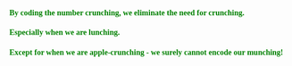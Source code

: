 <body>

  <h4 style="color:green;font-family:verdana"> By coding the number crunching, we eliminate the need for crunching. </h4>

  <h4 style="color:green;font-family:verdana"> Especially when we are lunching. </h4>

  <h4 style="color:green;font-family:verdana"> Except for when we are apple-crunching - we surely cannot encode our munching! </h4>
  
</body>
